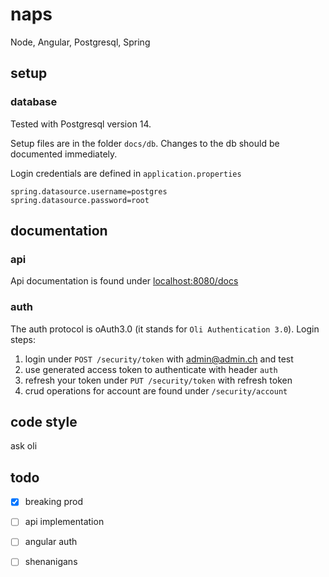 # naps

Node, Angular, Postgresql, Spring

## setup

### database

Tested with Postgresql version 14.

Setup files are in the folder `docs/db`. Changes to the db should be documented immediately.

Login credentials are defined in `application.properties`

``` 
spring.datasource.username=postgres
spring.datasource.password=root	
```

## documentation

### api

Api documentation is found under [localhost:8080/docs](http://localhost:8080/docs)

### auth

The auth protocol is oAuth3.0 (it stands for `Oli Authentication 3.0`). Login steps:

1. login under `POST /security/token` with admin@admin.ch and test
2. use generated access token to authenticate with header `auth`
3. refresh your token under `PUT /security/token` with refresh token
4. crud operations for account are found under `/security/account`

## code style

ask oli

## todo

- [X] breaking prod
- [ ] api implementation
- [ ] angular auth
- [ ] shenanigans

